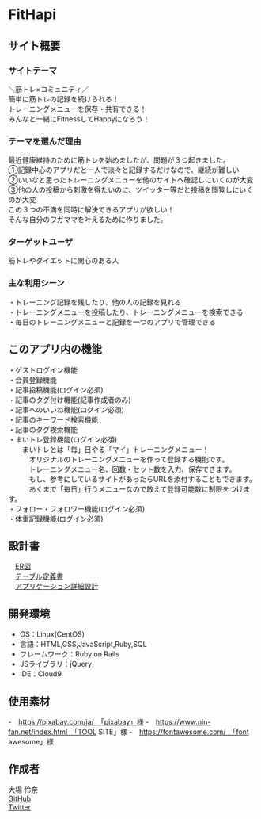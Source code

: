 # FitHapi

## サイト概要
### サイトテーマ
＼筋トレ×コミュニティ／<br>
簡単に筋トレの記録を続けられる！<br>
トレーニングメニューを保存・共有できる！<br>
みんなと一緒にFitnessしてHappyになろう！

### テーマを選んだ理由
最近健康維持のために筋トレを始めましたが、問題が３つ起きました。<br>
①記録中心のアプリだと一人で淡々と記録するだけなので、継続が難しい<br>
②いいなと思ったトレーニングメニューを他のサイトへ確認しにいくのが大変<br>
③他の人の投稿から刺激を得たいのに、ツイッター等だと投稿を閲覧しにいくのが大変<br>
この３つの不満を同時に解決できるアプリが欲しい！<br>
そんな自分のワガママを叶えるために作りました。

### ターゲットユーザ
筋トレやダイエットに関心のある人

### 主な利用シーン
・トレーニング記録を残したり、他の人の記録を見れる<br>
・トレーニングメニューを投稿したり、トレーニングメニューを検索できる<br>
・毎日のトレーニングメニューと記録を一つのアプリで管理できる

## このアプリ内の機能
・ゲストログイン機能<br>
・会員登録機能<br>
・記事投稿機能(ログイン必須)<br>
・記事のタグ付け機能(記事作成者のみ)<br>
・記事へのいいね機能(ログイン必須)<br>
・記事のキーワード検索機能<br>
・記事のタグ検索機能<br>
・まいトレ登録機能(ログイン必須)<br>
　　まいトレとは「毎」日やる「マイ」トレーニングメニュー！<br>
　　　オリジナルのトレーニングメニューを作って登録する機能です。<br>
　　　トレーニングメニュー名、回数・セット数を入力、保存できます。<br>
　　　もし、参考にしているサイトがあったらURLを添付することもできます。<br>
　　　あくまで「毎日」行うメニューなので敢えて登録可能数に制限をつけます。<br>
・フォロー・フォロワー機能(ログイン必須)<br>
・体重記録機能(ログイン必須)

## 設計書
　[ER図](https://drive.google.com/file/d/1NgMjxSC4NYquFc7aBhERbaAUIJ-3NLly/view?usp=sharing)<br>
　[テーブル定義書](https://docs.google.com/spreadsheets/d/1sY4nNChPRyPywEhMftMNfS9on1boijMeyn-xEay2bdw/edit?usp=sharing)<br>
　[アプリケーション詳細設計](https://docs.google.com/spreadsheets/d/13w1OPbMMmyBH_WnBls8iuWiXh1VqdfUSaUXq5EJV68Q/edit?usp=sharing)

## 開発環境
- OS：Linux(CentOS)
- 言語：HTML,CSS,JavaScript,Ruby,SQL
- フレームワーク：Ruby on Rails
- JSライブラリ：jQuery
- IDE：Cloud9

## 使用素材
-　https://pixabay.com/ja/　「pixabay」様
-　https://www.nin-fan.net/index.html　「TOOL SITE」様
-　https://fontawesome.com/　「font awesome」様

## 作成者
大場 伶奈<br>
[GitHub](https://github.com/ReinaOoba/)<br>
[Twitter](https://twitter.com/gamelife_love)
